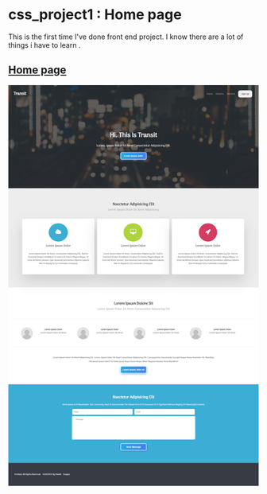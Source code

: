 # css_project1 : Home page


<p>This is the first time I've done front end project.
I know there are a lot of things i have to learn .</p>
<h2><a href="">Home page</a></h2>
 <img src="https://github.com/mrseyedmahdi/css_project/blob/master/img/screen.jpg" alt="">
